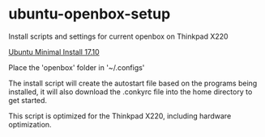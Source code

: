 # ubuntu-openbox-setup
Install scripts and settings for current openbox on Thinkpad X220

[Ubuntu Minimal Install 17.10](http://archive.ubuntu.com/ubuntu/dists/artful/main/installer-amd64/current/images/netboot/mini.iso)

Place the 'openbox' folder in '~/.configs'

The install script will create the autostart file based on the programs being installed, it will also download the .conkyrc file into the home directory to get started.

This script is optimized for the Thinkpad X220, including hardware optimization.
